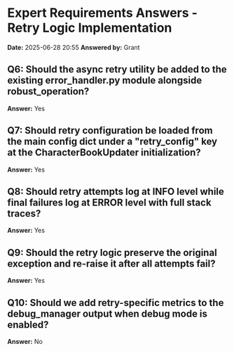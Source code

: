 # Expert Requirements Answers - Retry Logic Implementation

**Date:** 2025-06-28 20:55
**Answered by:** Grant

## Q6: Should the async retry utility be added to the existing error_handler.py module alongside robust_operation?
**Answer:** Yes

## Q7: Should retry configuration be loaded from the main config dict under a "retry_config" key at the CharacterBookUpdater initialization?
**Answer:** Yes

## Q8: Should retry attempts log at INFO level while final failures log at ERROR level with full stack traces?
**Answer:** Yes

## Q9: Should the retry logic preserve the original exception and re-raise it after all attempts fail?
**Answer:** Yes

## Q10: Should we add retry-specific metrics to the debug_manager output when debug mode is enabled?
**Answer:** No